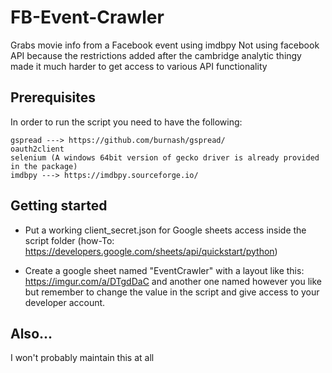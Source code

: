 # FB-Event-Crawler
Grabs movie info from a Facebook event using imdbpy
Not using facebook API because the restrictions added after the cambridge analytic thingy made it much harder to get access to various API functionality

## Prerequisites
In order to run the script you need to have the following:
```
gspread ---> https://github.com/burnash/gspread/
oauth2client
selenium (A windows 64bit version of gecko driver is already provided in the package)
imdbpy ---> https://imdbpy.sourceforge.io/

```
## Getting started
* Put a working client_secret.json for Google sheets access inside the script folder (how-To: https://developers.google.com/sheets/api/quickstart/python)

* Create a google sheet named "EventCrawler" with a layout like this: https://imgur.com/a/DTgdDaC and another one named however you like but remember to change the value in the 
script and give access to your developer account.

## Also...
I won't probably maintain this at all
